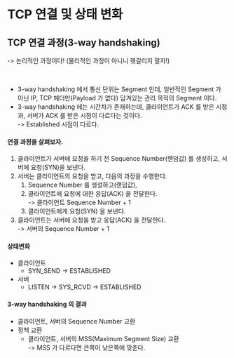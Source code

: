 # TCP 연결 및 상태 변화

## TCP 연결 과정(3-way handshaking)

\-> 논리적인 과정이다! (물리적인 과정이 아니니 헷갈리지 말자!)

<figure><img src="../../../.gitbook/assets/스크린샷 2024-01-06 11.49.15.png" alt=""><figcaption></figcaption></figure>

* 3-way handshaking 에서 통신 단위는 Segment 인데, 일반적인 Segment 가 아닌 IP, TCP 헤더만(Payload 가 없다) 담겨있는 관리 목적의 Segment 이다.
* 3-way handshaking 에는 시간차가 존재하는데, 클라이언트가 ACK 를 받은 시점과, 서버가 ACK 를 받은 시점이 다르다는 것이다.\
  \-> Established 시점이 다르다.

#### 연결 과정을 살펴보자.

1. 클라이언트가 서버에 요청을 하기 전 Sequence Number(랜덤값) 를 생성하고, 서버에 요청(SYN)을 보낸다.
2. 서버는 클라이언트의 요청을 받고, 다음의 과정을 수행한다.
   1. Sequence Number 를 생성하고(랜덤값),
   2. 클라이언트에 요청에 대한 응답(ACK) 을 전달한다.\
      \-> 클라이언트 Sequence Number + 1
   3. 클라이언트에게 요청(SYN) 을 보낸다.
3. 클라이언트는 서버에 요청을 받고 응답(ACK) 을 전달한다.\
   \-> 서버의 Sequence Number + 1

#### 상태변화

* 클라이언트
  * SYN\_SEND -> ESTABLISHED
* 서버
  * LISTEN -> SYS\_RCVD -> ESTABLISHED

#### 3-way handshaking 의 결과

* 클라이언트, 서버의 Sequence Number 교환
* 정책 교환
  * 클라이언트, 서버의 MSS(Maximum Segment Size) 교환\
    \-> MSS 가 다르다면 큰쪽이 낮은쪽에 맞춘다.

